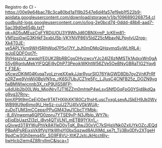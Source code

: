 Registro do CI - https://00e9e64bac78c3ca80bd1a119b2547e6d4fa57ef9eb1f522b9-apidata.googleusercontent.com/download/storage/v1/b/1096890268754.cloudbuild-logs.googleusercontent.com/o/log-2e0bcd74-0ddd-48b6-aad7-5ac39d0e654b.txt?qk=AD5uMEuzCgFYRDjUOU3Y9WhJd6OBNXrmP_IcKEm81-VM1zoi0wjG3KHkF3xxbU5b-VKYNVP86V5ldZ25cMbavNLPpyIvU2rop-Xk4T0JE-ye5APLYkm9WH5RIhWod7P5o17tY_bJt0mDMoQHqvmqSvWLItRL4-wJoEQDFOot7f-9VHqszuV_wwqpYE0UK2BbRBCgsOHvzwcvYJc24IZ6zNMSTk1AdxxWn0gAS5y6RgnIuMekYlFQQEj9vDhP73PeoikWKhtW56ZVe5OeBNyGBRaTlG2Yqy6f_F3EA-sKcwzDKjM04KvqaTvoLzryeXXwkJJqrRyurSlO76YjkGWD8Db7oy2VnKPrRfg2RZwe9VnWlj0BpVN1rp_rK6Sj7UbJCZ1re5Fc_LJIusC4CNFB25z_DOZN9vqfwBMWlwicnnb3X_rxP9UIS58FP-u4dUib2b00LWq_MjojNrvTJT16ZZm0mhteP4wLsvSNfDGqFpG0YSjd8kdQag9vg37Rny-bimXP9t9mCeEjO0er9TATHXljhXK180Cz1hsHLuscTyxgLsevAJSkEH9Jk0WyWB99U9p6imo9U_HeSz-cuIJ27U4fxVGkWUA-zuDoTUM3mCCepsrPPuGM43wJ1CbcTYMbk--8_6Vnwpma6QPD0zpru7YTSE9yP-N3Jfblp_WY7k-oEjqEbUaztZI3zI_jByt4QTVLN1_mETB91YXn1_-uQivwd3T8YWuPhVk8A11eD0vTqK_BwJ30xVC7kSHjsVNk0ZxlUYkOZcJEQdPBpAIPsREixsVk9fVgYtkWhsYI0bxSqzwd8AUliMd_se7t_Tjj3Bx0Dfv2XTgeH9pdCw3Gh0emq45r_SG9F8VU-XtKZJxIcJkHcct6ly-ljwHicb2iem4Z8RrylImC&isca=1
